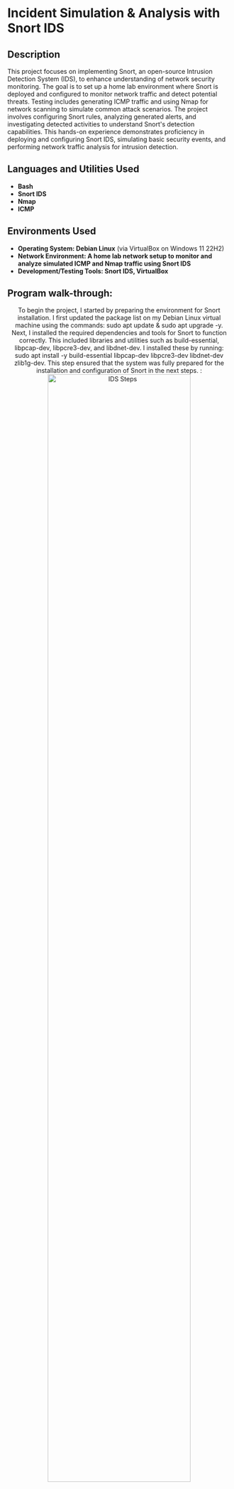 <h1>Incident Simulation & Analysis with Snort IDS</h1>


<h2>Description</h2>

This project focuses on implementing Snort, an open-source Intrusion Detection System (IDS), to enhance understanding of network security monitoring. The goal is to set up a home lab environment where Snort is deployed and configured to monitor network traffic and detect potential threats. Testing includes generating ICMP traffic and using Nmap for network scanning to simulate common attack scenarios. The project involves configuring Snort rules, analyzing generated alerts, and investigating detected activities to understand Snort's detection capabilities. This hands-on experience demonstrates proficiency in deploying and configuring Snort IDS, simulating basic security events, and performing network traffic analysis for intrusion detection.
<br />


<h2>Languages and Utilities Used</h2>

- <b>Bash</b> 
- <b>Snort IDS</b>
- <b>Nmap</b>
- <b>ICMP</b>
   
<h2>Environments Used </h2>

- <b>Operating System: Debian Linux</b> (via VirtualBox on Windows 11 22H2)
- <b>Network Environment: A home lab network setup to monitor and analyze simulated ICMP and Nmap traffic using Snort IDS</b>
- <b>Development/Testing Tools: Snort IDS, VirtualBox</b>

<h2>Program walk-through:</h2>

<p align="center">
To begin the project, I started by preparing the environment for Snort installation. I first updated the package list on my Debian Linux virtual machine using the commands: sudo apt update & sudo apt upgrade -y. Next, I installed the required dependencies and tools for Snort to function correctly. This included libraries and utilities such as build-essential, libpcap-dev, libpcre3-dev, and libdnet-dev. I installed these by running: sudo apt install -y build-essential libpcap-dev libpcre3-dev libdnet-dev zlib1g-dev. This step ensured that the system was fully prepared for the installation and configuration of Snort in the next steps. : <br/>
<img src="https://i.imgur.com/aOf5YSt.png" height="80%" width="80%" alt="IDS Steps"/>
<br />
<img src="https://i.imgur.com/LiYPcSl.png" height="80%" width="80%" alt="IDS Steps"/>
<br />
<br />
After setting up the dependencies, I downloaded the latest Snort source code from the official Snort website. Using the wget command, I downloaded the tarball directly to my virtual machine. Once the download was complete, I extracted the tarball using the tar command, which created a directory with the Snort source code. I navigated into the extracted directory and started the compilation process by running the ./configure script to ensure all dependencies were correctly linked. After verifying that the configuration was successful, I compiled the source code with the make command and then installed Snort on the system using sudo make install. :  <br/>
<img src="https://i.imgur.com/olMOi5Z.png" height="80%" width="80%" alt="IDS Steps"/>
<br />
<img src="https://i.imgur.com/rCumYJf.png" height="80%" width="80%" alt="IDS Steps"/>
<br />
<img src="https://i.imgur.com/nEJ6rpA.png" height="80%" width="80%" alt="IDS Steps"/>
<br />
<br />
With Snort successfully installed, I proceeded to verify the installation to ensure everything was set up correctly. I started by running the snort -V command, which displayed the installed version of Snort along with its build details. This confirmed that Snort was properly installed and functioning : <br/>
<img src="https://i.imgur.com/gfQ8667.png" height="80%" width="80%" alt="IDS Steps"/>
<br />
<br />
After verifying the Snort installation, I organized the environment by creating directories for Snort's configuration files and logs. I created a directory for storing custom and predefined Snort rules, another for storing log files, and a separate one for dynamic rule files. These directories were set up under /etc/snort/rules, /var/log/snort, and /usr/local/lib/snort_dynamicrules, respectively. Once the directories were created, I adjusted their permissions to ensure Snort could access and use them properly. This step provided a clear and organized structure for managing Snort's configuration files and logs, setting the foundation for efficient monitoring and analysis. :  <br/>
<img src="https://i.imgur.com/WkbTyJv.png" height="80%" width="80%" alt="IDS Steps"/>
<br />
<br />
With the directories set up, I proceeded to download the Snort rule set to enable the detection of specific threats. Using the wget command, I downloaded the official Snort rule package from the Snort website. Once the download was complete, I extracted the contents of the tarball using the tar command. This provided access to the predefined rules and configuration files. After extracting the files, I copied the necessary rule files into the /etc/snort/rules directory using the sudo cp command. This ensured that Snort could access and utilize the rules during its operation. By completing this step, I equipped Snort with the rules required to identify and analyze potential network threats effectively. :  <br/>
<img src="https://i.imgur.com/2Z5fbLr.png" height="80%" width="80%" alt="IDS Steps"/>
<br />
<img src="https://i.imgur.com/0XMtCKa.png" height="80%" width="80%" alt="IDS Steps"/>
<br />
<img src="https://i.imgur.com/zwwLskH.png" height="80%" width="80%" alt="IDS Steps"/>
<br />
<br />
To finalize the setup, I copied Snort’s default configuration files from the source directory to the /etc/snort directory. These files included the main configuration file (snort.conf) and other supporting files necessary for Snort’s operation. Using the sudo cp command, I carefully transferred the configuration files from the directory where Snort was installed to the /etc/snort directory. This step ensured that Snort had access to its default configurations in the proper location, allowing me to modify and customize them later as needed. With these files in place, Snort was fully prepared for configuration and testing. :  <br/>
<img src="https://i.imgur.com/NRlFRYk.png" height="80%" width="80%" alt="IDS Steps"/>
<br />
<br />
I used Wireshark to review the captured packets and analyze the decrypted data, focusing on the SSL handshake. This allowed me to examine the traffic in various formats, providing a detailed view of the handshake process and encrypted communications. :  <br/>
<img src="https://imgur.com/EsvGkPU.png" height="80%" width="80%" alt="Network Traffic Analysis & Decryption with Logging Tool Steps"/>
<br />
<br />
I used Wireshark to review the captured packets and analyze the decrypted data, focusing on the SSL handshake. This allowed me to examine the traffic in various formats, providing a detailed view of the handshake process and encrypted communications. :  <br/>
<img src="https://imgur.com/EsvGkPU.png" height="80%" width="80%" alt="Network Traffic Analysis & Decryption with Logging Tool Steps"/>
<br />
<br />
I used Wireshark to review the captured packets and analyze the decrypted data, focusing on the SSL handshake. This allowed me to examine the traffic in various formats, providing a detailed view of the handshake process and encrypted communications. :  <br/>
<img src="https://imgur.com/EsvGkPU.png" height="80%" width="80%" alt="Network Traffic Analysis & Decryption with Logging Tool Steps"/>
<br />
<br />
I used Wireshark to review the captured packets and analyze the decrypted data, focusing on the SSL handshake. This allowed me to examine the traffic in various formats, providing a detailed view of the handshake process and encrypted communications. :  <br/>
<img src="https://imgur.com/EsvGkPU.png" height="80%" width="80%" alt="Network Traffic Analysis & Decryption with Logging Tool Steps"/>
<br />
<br />
I used Wireshark to review the captured packets and analyze the decrypted data, focusing on the SSL handshake. This allowed me to examine the traffic in various formats, providing a detailed view of the handshake process and encrypted communications. :  <br/>
<img src="https://imgur.com/EsvGkPU.png" height="80%" width="80%" alt="Network Traffic Analysis & Decryption with Logging Tool Steps"/>
<br />
<br />
I used Wireshark to review the captured packets and analyze the decrypted data, focusing on the SSL handshake. This allowed me to examine the traffic in various formats, providing a detailed view of the handshake process and encrypted communications. :  <br/>
<img src="https://imgur.com/EsvGkPU.png" height="80%" width="80%" alt="Network Traffic Analysis & Decryption with Logging Tool Steps"/>
<br />
<br />
I used Wireshark to review the captured packets and analyze the decrypted data, focusing on the SSL handshake. This allowed me to examine the traffic in various formats, providing a detailed view of the handshake process and encrypted communications. :  <br/>
<img src="https://imgur.com/EsvGkPU.png" height="80%" width="80%" alt="Network Traffic Analysis & Decryption with Logging Tool Steps"/>
<br />
<br />
Observe the decrypted data:  <br/>
<img src="https://imgur.com/e34VzbD.png" height="80%" width="80%" alt="Network Traffic Analysis & Decryption with Logging Tool Steps"/>
</p>
